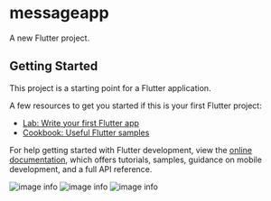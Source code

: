 # messageapp

A new Flutter project.

## Getting Started

This project is a starting point for a Flutter application.

A few resources to get you started if this is your first Flutter project:

- [Lab: Write your first Flutter app](https://docs.flutter.dev/get-started/codelab)
- [Cookbook: Useful Flutter samples](https://docs.flutter.dev/cookbook)

For help getting started with Flutter development, view the
[online documentation](https://docs.flutter.dev/), which offers tutorials,
samples, guidance on mobile development, and a full API reference.

[//]: # (git commit -m "first commit")

[//]: # ()
[//]: # (git commit -m "first commit")
[//]: # (git branch -M main)

[//]: # (git remote add origin https://github.com/dibyajyotiranjan/messageappp.git)
[//]: # (git push -u origin main)
![image info](C:/Users/Dell/AndroidStudioProjects/messageapp/asset/image/msgapp.jpg)
![image info](C:/Users/Dell/AndroidStudioProjects/messageapp/asset/image/msgapp1.jpg)
![image info](C:/Users/Dell/AndroidStudioProjects/messageapp/asset/image/msgapp2.jpg)